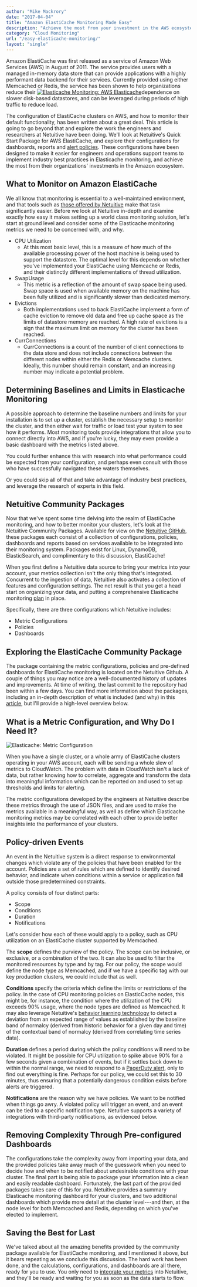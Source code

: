 ```yaml
---
author: "Mike Mackrory"
date: "2017-04-04"
title: "Amazon ElastiCache Monitoring Made Easy"
description: "Achieve the most from your investment in the AWS ecosystem with Elasticache monitoring based on industry best practices for policies and dashboards."
category: "Cloud Monitoring"
url: "/easy-elasticache-monitoring/"
layout: "single"
---
```

Amazon ElastiCache was first released as a service of Amazon Web Services (AWS) in August of 2011. The service provides users with a managed in-memory data store that can provide applications with a highly performant data backend for their services. Currently provided using either Memcached or Redis, the service has been shown to help organizations reduce their [![Elasticache Monitoring: AWS Elasticache](https://s3-us-west-2.amazonaws.com/com-netuitive-app-usw2-public/wp-content/uploads/2017/07/ElasticacheIcon.png)](https://s3-us-west-2.amazonaws.com/com-netuitive-app-usw2-public/wp-content/uploads/2017/07/ElasticacheIcon.png)dependence on slower disk-based datastores, and can be leveraged during periods of high traffic to reduce load.

The configuration of ElastiCache clusters on AWS, and how to monitor their default functionality, has been written about a great deal. This article is going to go beyond that and explore the work the engineers and researchers at Netuitive have been doing. We'll look at Netuitive's Quick Start Package for AWS ElastiCache, and explore their configurations for dashboards, reports and [alert policies](/reduce-alert-multi-criteria-policies). These configurations have been designed to make it easier for engineers and operations support teams to implement industry best practices in Elasticache monitoring, and achieve the most from their organizations' investments in the Amazon ecosystem.

What to Monitor on Amazon ElastiCache
-------------------------------------

We all know that monitoring is essential to a well-maintained environment, and that tools such as [those offered by Netuitive](/product) make that task significantly easier. Before we look at Netuitive in-depth and examine exactly how easy it makes setting up a world class monitoring solution, let's start at ground level and consider some of the Elasticache monitoring metrics we need to be concerned with, and why.

-   CPU Utilization
    -   At this most basic level, this is a measure of how much of the available processing power of the host machine is being used to support the datastore. The optimal level for this depends on whether you've implemented your ElastiCache using Memcache or Redis, and their distinctly different implementations of thread utilization.
-   SwapUsage
    -   This metric is a reflection of the amount of swap space being used. Swap space is used when available memory on the machine has been fully utilized and is significantly slower than dedicated memory.
-   Evictions
    -   Both implementations used to back ElastiCache implement a form of cache eviction to remove old data and free up cache space as the limits of datastore memory are reached. A high rate of evictions is a sign that the maximum limit on memory for the cluster has been reached.
-   CurrConnections
    -   CurrConnections is a count of the number of client connections to the data store and does not include connections between the different nodes within either the Redis or Memcache clusters. Ideally, this number should remain constant, and an increasing number may indicate a potential problem.

Determining Baselines and Limits in Elasticache Monitoring
----------------------------------------------------------

A possible approach to determine the baseline numbers and limits for your installation is to set up a cluster, establish the necessary setup to monitor the cluster, and then either wait for traffic or load test your system to see how it performs. Most monitoring tools provide integrations that allow you to connect directly into AWS, and if you're lucky, they may even provide a basic dashboard with the metrics listed above.

You could further enhance this with research into what performance could be expected from your configuration, and perhaps even consult with those who have successfully navigated these waters themselves.

Or you could skip all of that and take advantage of industry best practices, and leverage the research of experts in this field.

Netuitive Community Packages
----------------------------

Now that we've spent some time delving into the realm of ElastiCache monitoring, and how to better monitor your clusters, let's look at the Netuitive Community Packages. Available for view on the [Netuitive GitHub](https://github.com/netuitive-community-packages), these packages each consist of a collection of configurations, policies, dashboards and reports based on services available to be integrated into their monitoring system. Packages exist for Linux, DynamoDB, ElasticSearch, and complimentary to this discussion, ElastiCache!

When you first define a Netuitive data source to bring your metrics into your account, your metrics collection isn't the only thing that's integrated. Concurrent to the ingestion of data, Netuitive also activates a collection of features and configuration settings. The net result is that you get a head start on organizing your data, and putting a comprehensive Elasticache monitoring [plan](/evaluate-monitoring-strategy) in place.

Specifically, there are three configurations which Netuitive includes:

-   Metric Configurations
-   Policies
-   Dashboards

Exploring the ElastiCache Community Package
-------------------------------------------

The package containing the metric configurations, policies and pre-defined dashboards for ElastiCache monitoring is located on the Netuitive Github. A couple of things you may notice are a well-documented history of updates and improvements. At time of writing, the last commit to the repository had been within a few days. You can find more information about the packages, including an in-depth description of what is included (and why) in this [article](/aws-monitoring-best-practices-using-pre-configured-dashboards), but I'll provide a high-level overview below.

What is a Metric Configuration, and Why Do I Need It?
-----------------------------------------------------

![Elasticache: Metric Configuration](https://s3-us-west-2.amazonaws.com/com-netuitive-app-usw2-public/wp-content/uploads/2017/07/MetricConfiguration.png)

When you have a single cluster, or a whole army of ElastiCache clusters operating in your AWS account, each will be sending a whole slew of metrics to CloudWatch. The problem with data in CloudWatch isn't a lack of data, but rather knowing how to correlate, aggregate and transform the data into meaningful information which can be reported on and used to set up thresholds and limits for alerting.

The metric configurations developed by the engineers at Netuitive describe these metrics through the use of JSON files, and are used to make the metrics available in a meaningful way, as well as define which Elasticache monitoring metrics may be correlated with each other to provide better insights into the performance of your clusters.

Policy-driven Events
--------------------

An event in the Netuitive system is a direct response to environmental changes which violate any of the policies that have been enabled for the account. Policies are a set of rules which are defined to identify desired behavior, and indicate when conditions within a service or application fall outside those predetermined constraints.

A policy consists of four distinct parts:

-   Scope
-   Conditions
-   Duration
-   Notifications

Let's consider how each of these would apply to a policy, such as CPU utilization on an ElastiCache cluster supported by Memcached.

The **scope** defines the purview of the policy. The scope can be inclusive, or exclusive, or a combination of the two. It can also be used to filter the monitored resources by type and by tag. For our policy, the scope would define the node type as Memcached, and if we have a specific tag with our key production clusters, we could include that as well.

**Conditions** specify the criteria which define the limits or restrictions of the policy. In the case of CPU monitoring policies on ElasticCache nodes, this might be, for instance, the condition where the utilization of the CPU exceeds 90% usage, where the node types are defined as Memcached. It may also leverage Netuitive's [behavior learning technology](/3-ways-reduce-alert-noise) to detect a deviation from an expected range of values as established by the baseline band of normalcy (derived from historic behavior for a given day and time) of the contextual band of normalcy (derived from correlating time series data).

**Duration** defines a period during which the policy conditions will need to be violated. It might be possible for CPU utilization to spike above 90% for a few seconds given a combination of events, but if it settles back down to within the normal range, we need to respond to a [PagerDuty alert](/combining-netuitive-and-pagerduty-for-monitoring-alarms), only to find out everything is fine. Perhaps for our policy, we could set this to 30 minutes, thus ensuring that a potentially dangerous condition exists before alerts are triggered.

**Notifications** are the reason why we have policies. We want to be notified when things go awry. A violated policy will trigger an event, and an event can be tied to a specific notification type. Netuitive supports a variety of integrations with third-party notifications, as evidenced below.

Removing Complexity Through Pre-configured Dashboards
-----------------------------------------------------

The configurations take the complexity away from importing your data, and the provided policies take away much of the guesswork when you need to decide how and when to be notified about undesirable conditions with your cluster. The final part is being able to package your information into a clean and easily readable dashboard. Fortunately, the last part of the provided packages takes care of this for you. Netuitive provides a summary Elasticache monitoring dashboard for your clusters, and two additional dashboards which provide more detail at the cluster level---and then, at the node level for both Memcached and Redis, depending on which you've elected to implement.

Saving the Best for Last
------------------------

We've talked about all the amazing benefits provided by the community package available for ElastiCache monitoring, and I mentioned it above, but it bears repeating as we conclude this discussion. The hard work has been done, and the calculations, configurations, and dashboards are all there, ready for you to use. You only need to [integrate your metrics](/integrations) into Netuitive, and they'll be ready and waiting for you as soon as the data starts to flow.
